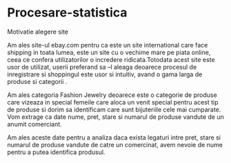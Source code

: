 # Procesare-statistica

Motivatie alegere site

Am ales site-ul ebay.com pentru ca este un site international care face shipping in toata lumea, este un site cu o vechime mare pe piata online, ceea ce confera utilizatorilor o incredere ridicata.Totodata acest site este usor de utilizat, userii preferand sa –l aleaga deoarece procesul de inregistrare si shoppingul este usor si intuitiv, avand o gama larga de produse si categorii .

Am ales categoria Fashion Jewelry deoarece este o categorie de produse care vizeaza in special femeile care aloca un venit special pentru acest tip de produse  si dorim sa identificam care sunt bijuteriile cele mai cumparate.
Vom extrage ca date nume, pret, stare si numarul de produse vandute de un anumit comerciant.

Am ales aceste date pentru a analiza daca exista legaturi intre pret, stare si  numarul de produse vandute de catre un comercinat, avem nevoie de nume pentru a putea identifica produsul. 
